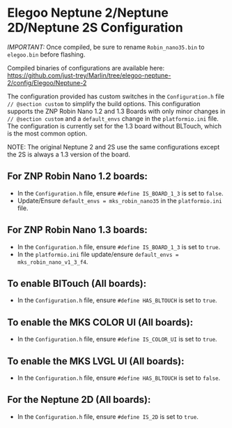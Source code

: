 # Elegoo Neptune 2/Neptune 2D/Neptune 2S Configuration

*IMPORTANT:* Once compiled, be sure to rename `Robin_nano35.bin` to `elegoo.bin` before flashing.

Compiled binaries of configurations are available here: https://github.com/just-trey/Marlin/tree/elegoo-neptune-2/config/Elegoo/Neptune-2

The configuration provided has custom switches in the `Configuration.h` file `// @section custom` to simplify the build options. This configuration supports the ZNP Robin Nano 1.2 and 1.3 Boards with only minor changes in `// @section custom` and a `default_envs` change in the `platformio.ini` file. The configuration is currently set for the 1.3 board without BLTouch, which is the most common option.

NOTE: The original Neptune 2 and 2S use the same configurations except the 2S is always a 1.3 version of the board.

## For ZNP Robin Nano 1.2 boards:
  - In the `Configuration.h` file, ensure `#define IS_BOARD_1_3` is set to `false`.
  - Update/Ensure `default_envs = mks_robin_nano35` in the `platformio.ini` file.

## For ZNP Robin Nano 1.3 boards:
  - In the `Configuration.h` file, ensure `#define IS_BOARD_1_3` is set to `true`.
  - In the `platformio.ini` file update/ensure `default_envs = mks_robin_nano_v1_3_f4`.

## To enable BlTouch (All boards):
  - In the `Configuration.h` file, ensure `#define HAS_BLTOUCH` is set to `true`.

## To enable the MKS COLOR UI (All boards):
  - In the `Configuration.h` file, ensure `#define IS_COLOR_UI` is set to `true`.

## To enable the MKS LVGL UI (All boards):
  - In the `Configuration.h` file, ensure `#define HAS_BLTOUCH` is set to `false`.

## For the Neptune 2D (All boards):
  - In the `Configuration.h` file, ensure `#define IS_2D` is set to `true`.
